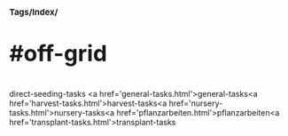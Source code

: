 # <p style='font-size: 15px;'>Tags/Index/</p>
# <p style='font-size: 40px;'>#off-grid</p>

direct-seeding-tasks \<a href='general-tasks.html'>general-tasks</a>\<a href='harvest-tasks.html'>harvest-tasks</a>\<a href='nursery-tasks.html'>nursery-tasks</a>\<a href='pflanzarbeiten.html'>pflanzarbeiten</a>\<a href='transplant-tasks.html'>transplant-tasks</a>